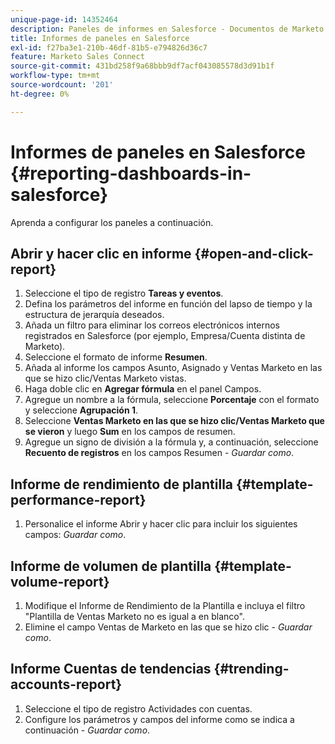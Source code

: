 ```yaml
---
unique-page-id: 14352464
description: Paneles de informes en Salesforce - Documentos de Marketo - Documentación del producto
title: Informes de paneles en Salesforce
exl-id: f27ba3e1-210b-46df-81b5-e794826d36c7
feature: Marketo Sales Connect
source-git-commit: 431bd258f9a68bbb9df7acf043085578d3d91b1f
workflow-type: tm+mt
source-wordcount: '201'
ht-degree: 0%

---
```


# Informes de paneles en Salesforce {#reporting-dashboards-in-salesforce}

Aprenda a configurar los paneles a continuación.

## Abrir y hacer clic en informe {#open-and-click-report}

1. Seleccione el tipo de registro **Tareas y eventos**.
1. Defina los parámetros del informe en función del lapso de tiempo y la estructura de jerarquía deseados.
1. Añada un filtro para eliminar los correos electrónicos internos registrados en Salesforce (por ejemplo, Empresa/Cuenta distinta de Marketo).
1. Seleccione el formato de informe **Resumen**.
1. Añada al informe los campos Asunto, Asignado y Ventas Marketo en las que se hizo clic/Ventas Marketo vistas.
1. Haga doble clic en **Agregar fórmula** en el panel Campos.
1. Agregue un nombre a la fórmula, seleccione **Porcentaje** con el formato y seleccione **Agrupación 1**.
1. Seleccione **Ventas Marketo en las que se hizo clic/Ventas Marketo que se vieron** y luego **Sum** en los campos de resumen.
1. Agregue un signo de división a la fórmula y, a continuación, seleccione **Recuento de registros** en los campos Resumen - _Guardar como_.

## Informe de rendimiento de plantilla {#template-performance-report}

1. Personalice el informe Abrir y hacer clic para incluir los siguientes campos: _Guardar como_.

## Informe de volumen de plantilla {#template-volume-report}

1. Modifique el Informe de Rendimiento de la Plantilla e incluya el filtro &quot;Plantilla de Ventas Marketo no es igual a en blanco&quot;.
1. Elimine el campo Ventas de Marketo en las que se hizo clic - _Guardar como_.

## Informe Cuentas de tendencias {#trending-accounts-report}

1. Seleccione el tipo de registro Actividades con cuentas.
1. Configure los parámetros y campos del informe como se indica a continuación - _Guardar como_.
